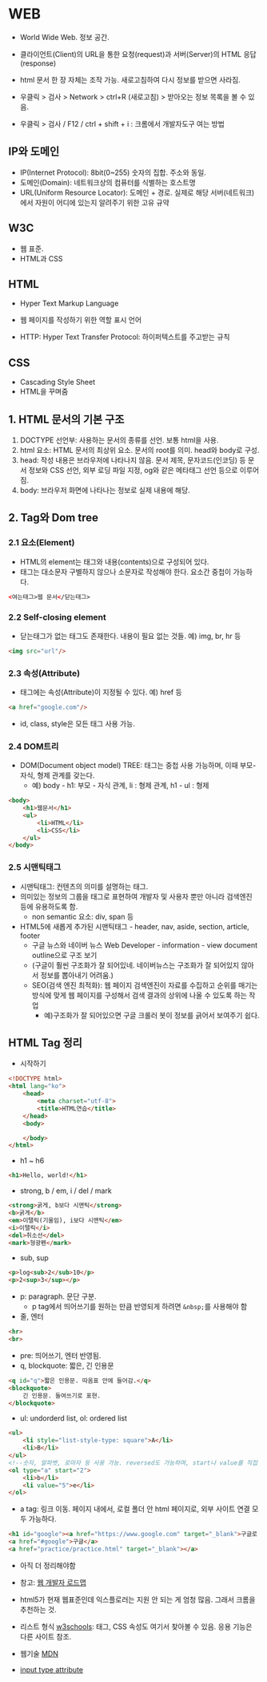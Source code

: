 # WEB

* World Wide Web. 정보 공간.

* 클라이언트(Client)의 URL을 통한 요청(request)과 서버(Server)의 HTML 응답(response)
* html 문서 한 장 자체는 조작 가능. 새로고침하여 다시 정보를 받으면 사라짐.
* 우클릭 > 검사 > Network > ctrl+R (새로고침) > 받아오는 정보 목록을 볼 수 있음.
* 우클릭 > 검사 / F12 / ctrl + shift + i : 크롬에서 개발자도구 여는 방법



## IP와 도메인

* IP(Internet Protocol): 8bit(0~255) 숫자의 집합. 주소와 동일.
* 도메인(Domain): 네트워크상의 컴퓨터를 식별하는 호스트명
* URL(Uniform Resource Locator): 도메인 + 경로. 실제로 해당 서버(네트워크)에서 자원이 어디에 있는지 알려주기 위한 고유 규약

## W3C

* 웹 표준.
* HTML과 CSS



## HTML

* Hyper Text Markup Language
* 웹 페이지를 작성하기 위한 역할 표시 언어

* HTTP: Hyper Text Transfer Protocol: 하이퍼텍스트를 주고받는 규칙



## CSS

* Cascading Style Sheet
* HTML을 꾸며줌



## 1. HTML 문서의 기본 구조

1. DOCTYPE 선언부: 사용하는 문서의 종류를 선언. 보통 html을 사용.
2. html 요소: HTML 문서의 최상위 요소. 문서의 root를 의미. head와 body로 구성.
3. head: 작성 내용은 브라우저에 나타나지 않음. 문서 제목, 문자코드(인코딩) 등 문서 정보와 CSS 선언, 외부 로딩 파일 지정, og와 같은 메타태그 선언 등으로 이루어짐.
4. body: 브라우저 화면에 나타나는 정보로 실제 내용에 해당.



## 2. Tag와 Dom tree

### 2.1 요소(Element)

* HTML의 element는 태그와 내용(contents)으로 구성되어 있다.
* 태그는 대소문자 구별하지 않으나 소문자로 작성해야 한다. 요소간 중첩이 가능하다.

```html
<여는태그>웹 문서</닫는태그>
```

### 2.2 Self-closing element

* 닫는태그가 없는 태그도 존재한다. 내용이 필요 없는 것들. 예) img, br, hr 등

```html
<img src="url"/>
```

### 2.3 속성(Attribute)

* 태그에는 속성(Attribute)이 지정될 수 있다. 예) href 등

```html
<a href="google.com"/>
```

* id, class, style은 모든 태그 사용 가능.

### 2.4 DOM트리

* DOM(Document object model) TREE: 태그는 중첩 사용 가능하며, 이때 부모-자식, 형제 관계를 갖는다.
  * 예) body - h1: 부모 - 자식 관계, li : 형제 관계, h1 - ul : 형제

```html
<body>
    <h1>웹문서</h1>
    <ul>
        <li>HTML</li>
        <li>CSS</li>
    </ul>
</body>
```

### 2.5 시맨틱태그

* 시맨틱태그: 컨텐츠의 의미를 설명하는 태그. 
* 의미있는 정보의 그룹을 태그로 표현하여 개발자 및 사용자 뿐만 아니라 검색엔진 등에 유용하도록 함.
  * non semantic 요소: div, span 등
* HTML5에 새롭게 추가된 시맨틱태그 - header, nav, aside, section, article, footer
  * 구글 뉴스와 네이버 뉴스 Web Developer - information - view document outline으로 구조 보기	
  * (구글이 훨씬 구조화가 잘 되어있네. 네이버뉴스는 구조화가 잘 되어있지 않아서 정보를 뽑아내기 어려움.)
  * SEO(검색 엔진 최적화): 웹 페이지 검색엔진이 자료를 수집하고 순위를 매기는 방식에 맞게 웹 페이지를 구성해서 검색 결과의 상위에 나올 수 있도록 하는 작업
    * 예)구조화가 잘 되어있으면 구글 크롤러 봇이 정보를 긁어서 보여주기 쉽다.



## HTML Tag 정리

* 시작하기

```html
<!DOCTYPE html>
<html lang="ko">
    <head>
        <meta charset="utf-8">
        <title>HTML연습</title>
    </head>
    <body>

    </body>
</html>
```

* h1 ~ h6

```html
<h1>Hello, world!</h1>
```

* strong, b / em, i / del / mark

```html
<strong>굵게, b보다 시맨틱</strong>
<b>굵게</b>
<em>이탤릭(기울임), i보다 시맨틱</em>
<i>이탤릭</i>
<del>취소선</del>
<mark>형광펜</mark>
```

* sub, sup

```html
<p>log<sub>2</sub>10</p>
<p>2<sup>3</sup></p>
```

* p: paragraph. 문단 구분. 
  * p tag에서 띄어쓰기를 원하는 만큼 반영되게 하려면 `&nbsp;`를 사용해야 함
* 줄, 엔터

```html
<hr>
<br>
```

* pre: 띄어쓰기, 엔터 반영됨.
* q, blockquote: 짧은, 긴 인용문

```html
<q id="q">짧은 인용문. 따옴표 안에 들어감.</q>
<blockquote>
    긴 인용문. 들여쓰기로 표현.
</blockquote>
```

* ul: undorderd list, ol: ordered list

```html
<ul>
    <li style="list-style-type: square">A</li>
    <li>B</li>
</ul>
<!--숫자, 알파벳, 로마자 등 사용 가능. reversed도 가능하며, start나 value를 직접 넣어 시작을 변경할 수도 있다. emmet이용, ul>li*5 하는 식으로 쉽게 입력할 수 있다.-->
<ol type="a" start="2">
    <li>b</li>
    <li value="5">e</li> 
</ol>
```

* a tag: 링크 이동. 페이지 내에서, 로컬 폴더 안 html 페이지로, 외부 사이트 연결 모두 가능하다.

```html
<h1 id="google"><a href="https://www.google.com" target="_blank">구글로 가기</a></h1>
<a href="#google">구글</a>
<a href="practice/practice.html" target="_blank"></a>    
```



* 아직 더 정리해야함









* 참고: [웹 개발자 로드맵](https://github.com/devJang/developer-roadmap)
* html5가 현재 웹표준인데 익스플로러는 지원 안 되는 게 엄청 많음. 그래서 크롬을 추천하는 것.

* 리스트 형식 [w3schools](https://www.w3schools.com/cssref/pr_list-style-type.asp): 태그, CSS 속성도 여기서 찾아볼 수 있음. 응용 기능은 다른 사이트 참조.

* 웹기술 [MDN](https://developer.mozilla.org/ko/)

* [input type attribute](https://www.w3schools.com/tags/att_input_type.asp)